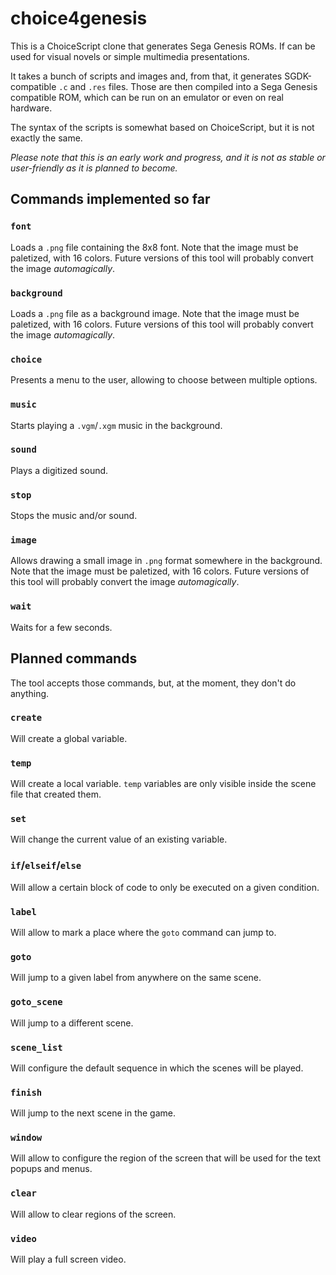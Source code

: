 # choice4genesis

This is a ChoiceScript clone that generates Sega Genesis ROMs. If can be used for visual novels or simple multimedia presentations.

It takes a bunch of scripts and images and, from that, it generates SGDK-compatible `.c` and `.res` files. Those are then compiled into a Sega Genesis compatible ROM, which can be run on an emulator or even on real hardware.

The syntax of the scripts is somewhat based on ChoiceScript, but it is not exactly the same.

*Please note that this is an early work and progress, and it is not as stable or user-friendly as it is planned to become.*

## Commands implemented so far

### `font`
Loads a `.png` file containing the 8x8 font. Note that the image must be paletized, with 16 colors. Future versions of this tool will probably convert the image *automagically*.

### `background`
Loads a `.png` file as a background image. Note that the image must be paletized, with 16 colors. Future versions of this tool will probably convert the image *automagically*.

### `choice`
Presents a menu to the user, allowing to choose between multiple options.

### `music`
Starts playing a `.vgm`/`.xgm` music in the background.

### `sound`
Plays a digitized sound.

### `stop`

Stops the music and/or sound.

### `image`
Allows drawing a small image in `.png` format somewhere in the background. Note that the image must be paletized, with 16 colors. Future versions of this tool will probably convert the image *automagically*.

### `wait`
Waits for a few seconds.

## Planned commands

The tool accepts those commands, but, at the moment, they don't do anything.

### `create`
Will create a global variable.

### `temp`
Will create a local variable. `temp` variables are only visible inside the scene file that created them.

### `set`
Will change the current value of an existing variable.

### `if`/`elseif`/`else`
Will allow a certain block of code to only be executed on a given condition.

### `label`
Will allow to mark a place where the `goto` command can jump to.

### `goto`
Will jump to a given label from anywhere on the same scene.

### `goto_scene`
Will jump to a different scene.

### `scene_list`
Will configure the default sequence in which the scenes will be played.

### `finish`
Will jump to the next scene in the game.

### `window`
Will allow to configure the region of the screen that will be used for the text popups and menus.

### `clear`
Will allow to clear regions of the screen.

### `video`
Will play a full screen video.